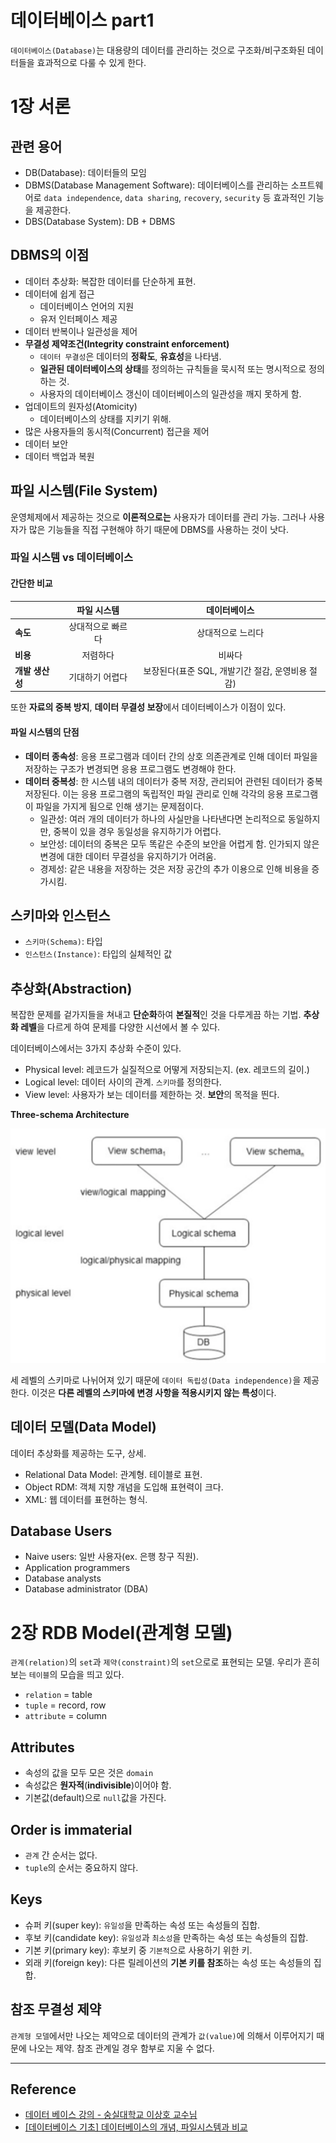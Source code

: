 # 데이터베이스 part1

`데이터베이스(Database)`는 대용량의 데이터를 관리하는 것으로 구조화/비구조화된 데이터들을 효과적으로 다룰 수 있게 한다.

# 1장 서론

## 관련 용어

- DB(Database): 데이터들의 모임
- DBMS(Database Management Software): 데이터베이스를 관리하는 소프트웨어로 `data independence`, `data sharing`, `recovery`, `security` 등 효과적인 기능을 제공한다.
- DBS(Database System): DB + DBMS

## DBMS의 이점

- 데이터 추상화: 복잡한 데이터를 단순하게 표현.
- 데이터에 쉽게 접근
  - 데이터베이스 언어의 지원
  - 유저 인터페이스 제공
- 데이터 반복이나 일관성을 제어
- **무결성 제약조건(Integrity constraint enforcement)**
  - `데이터 무결성`은 데이터의 **정확도**, **유효성**을 나타냄.
  - **일관된 데이터베이스의 상태**를 정의하는 규칙들을 묵시적 또는 명시적으로 정의하는 것.
  - 사용자의 데이터베이스 갱신이 데이터베이스의 일관성을 깨지 못하게 함.
- 업데이트의 원자성(Atomicity)
  - 데이터베이스의 상태를 지키기 위해.
- 많은 사용자들의 동시적(Concurrent) 접근을 제어
- 데이터 보안
- 데이터 백업과 복원

## 파일 시스템(File System)

운영체제에서 제공하는 것으로 **이론적으로는** 사용자가 데이터를 관리 가능. 그러나 사용자가 많은 기능들을 직접 구현해야 하기 때문에 DBMS를 사용하는 것이 낫다.

### 파일 시스템 vs 데이터베이스

#### 간단한 비교

|  <center></center> |  <center>파일 시스템</center> |  <center>데이터베이스</center> |
|:--------|:--------:|--------:|
|**속도** | <center>상대적으로 빠르다</center> |<center> 상대적으로 느리다 </center> |
|**비용** | <center>저렴하다</center> |<center>비싸다</center> |
|**개발 생산성** | <center>기대하기 어렵다</center> |<center>보장된다(표준 SQL, 개발기간 절감, 운영비용 절감)</center>|

또한 **자료의 중복 방지**, **데이터 무결성 보장**에서 데이터베이스가 이점이 있다.

#### 파일 시스템의 단점
- **데이터 종속성**: 응용 프로그램과 데이터 간의 상호 의존관계로 인해 데이터 파일을 저장하는 구조가 변경되면 응용 프로그램도 변경해야 한다.
- **데이터 중복성**: 한 시스템 내의 데이터가 중복 저장, 관리되어 관련된 데이터가 중복 저장된다. 이는 응용 프로그램의 독립적인 파일 관리로 인해 각각의 응용 프로그램이 파일을 가지게 됨으로 인해 생기는 문제점이다.
  - 일관성: 여러 개의 데이터가 하나의 사실만을 나타낸다면 논리적으로 동일하지만, 중복이 있을 경우 동일성을 유지하기가 어렵다.
  - 보안성: 데이터의 중복은 모두 똑같은 수준의 보안을 어렵게 함. 인가되지 않은 변경에 대한 데이터 무결성을 유지하기가 어려움.
  - 경제성: 같은 내용을 저장하는 것은 저장 공간의 추가 이용으로 인해 비용을 증가시킴.

## 스키마와 인스턴스

- `스키마(Schema)`: 타입
- `인스턴스(Instance)`: 타입의 실체적인 값

## 추상화(Abstraction)

복잡한 문제를 겉가지들을 쳐내고 **단순화**하여 **본질적**인 것을 다루게끔 하는 기법. **추상화 레벨**을 다르게 하여 문제를 다양한 시선에서 볼 수 있다.

데이터베이스에서는 3가지 추상화 수준이 있다.

- Physical level: 레코드가 실질적으로 어떻게 저장되는지. (ex. 레코드의 길이.)
- Logical level: 데이터 사이의 관계. `스키마`를 정의한다.
- View level: 사용자가 보는 데이터를 제한하는 것. **보안**의 목적을 띈다.

**Three-schema Architecture**

![](images/threelevel.png)

세 레벨의 스키마로 나뉘어져 있기 때문에 `데이터 독립성(Data independence)`을 제공한다. 이것은 **다른 레벨의 스키마에 변경 사항을 적용시키지 않는 특성**이다.

## 데이터 모델(Data Model)

데이터 추상화를 제공하는 도구, 상세.

- Relational Data Model: 관계형. 테이블로 표현.
- Object RDM: 객체 지향 개념을 도입해 표현력이 크다.
- XML: 웹 데이터를 표현하는 형식.

## Database Users

- Naive users: 일반 사용자(ex. 은행 창구 직원).
- Application programmers
- Database analysts
- Database administrator (DBA)

# 2장 RDB Model(관계형 모델)

`관계(relation)`의 `set`과 `제약(constraint)`의 `set`으로로 표현되는 모델. 우리가 흔히 보는 `테이블`의 모습을 띄고 있다.

- `relation` = table
- `tuple` = record, row
- `attribute` = column

## Attributes

- 속성의 값을 모두 모은 것은 `domain`
- 속성값은 **원자적**(**indivisible**)이어야 함.
- 기본값(default)으로 `null`값을 가진다.

## Order is immaterial

- `관계` 간 순서는 없다.
- `tuple`의 순서는 중요하지 않다.

## Keys

- 슈퍼 키(super key): `유일성`을 만족하는 속성 또는 속성들의 집합.
- 후보 키(candidate key): `유일성`과 `최소성`을 만족하는 속성 또는 속성들의 집합.
- 기본 키(primary key): 후보키 중 `기본적`으로 사용하기 위한 키.
- 외래 키(foreign key): 다른 릴레이션의 **기본 키를 참조**하는 속성 또는 속성들의 집합.

## 참조 무결성 제약

`관계형 모델`에서만 나오는 제약으로 데이터의 관계가 `값(value)`에 의해서 이루어지기 때문에 나오는 제약. 참조 관계일 경우 함부로 지울 수 없다.

---

## Reference

- [데이터 베이스 강의 - 숭실대학교 이상호 교수님](http://www.kocw.net/home/search/kemView.do?kemId=1132753)
- [[데이터베이스 기초] 데이터베이스의 개념, 파일시스템과 비교](http://neokido.tistory.com/entry/데이터베이스-기초-데이터베이스의-개념-파일시스템과-비교)
